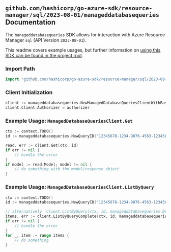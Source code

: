 
## `github.com/hashicorp/go-azure-sdk/resource-manager/sql/2023-08-01/manageddatabasequeries` Documentation

The `manageddatabasequeries` SDK allows for interaction with Azure Resource Manager `sql` (API Version `2023-08-01`).

This readme covers example usages, but further information on [using this SDK can be found in the project root](https://github.com/hashicorp/go-azure-sdk/tree/main/docs).

### Import Path

```go
import "github.com/hashicorp/go-azure-sdk/resource-manager/sql/2023-08-01/manageddatabasequeries"
```


### Client Initialization

```go
client := manageddatabasequeries.NewManagedDatabaseQueriesClientWithBaseURI("https://management.azure.com")
client.Client.Authorizer = authorizer
```


### Example Usage: `ManagedDatabaseQueriesClient.Get`

```go
ctx := context.TODO()
id := manageddatabasequeries.NewQueryID("12345678-1234-9876-4563-123456789012", "example-resource-group", "managedInstanceName", "databaseName", "queryId")

read, err := client.Get(ctx, id)
if err != nil {
	// handle the error
}
if model := read.Model; model != nil {
	// do something with the model/response object
}
```


### Example Usage: `ManagedDatabaseQueriesClient.ListByQuery`

```go
ctx := context.TODO()
id := manageddatabasequeries.NewQueryID("12345678-1234-9876-4563-123456789012", "example-resource-group", "managedInstanceName", "databaseName", "queryId")

// alternatively `client.ListByQuery(ctx, id, manageddatabasequeries.DefaultListByQueryOperationOptions())` can be used to do batched pagination
items, err := client.ListByQueryComplete(ctx, id, manageddatabasequeries.DefaultListByQueryOperationOptions())
if err != nil {
	// handle the error
}
for _, item := range items {
	// do something
}
```
